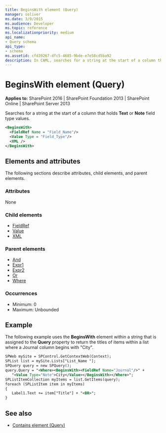 ```yaml
---
title: BeginsWith element (Query)
manager: soliver
ms.date: 3/9/2015
ms.audience: Developer
ms.topic: reference
ms.localizationpriority: medium
api_name:
- Query schema
api_type:
- schema
ms.assetid: cfd39267-dfc5-4685-9bde-e7e58cd5ba92
description: In CAML, searches for a string at the start of a column that holds Text or Note field type values.
---
```


# BeginsWith element (Query)

**Applies to:** SharePoint 2016 | SharePoint Foundation 2013 | SharePoint Online | SharePoint Server 2013

Searches for a string at the start of a column that holds **Text** or **Note** field type values.

```XML
<BeginsWith>
  <FieldRef Name = "Field_Name"/>
  <Value Type = "Field_Type"/>
  <XML />
</BeginsWith>
```

## Elements and attributes

The following sections describe attributes, child elements, and parent elements.

### Attributes

None

### Child elements

- [FieldRef](fieldref-element-query.md)
- [Value](value-element-query.md)
- [XML](xml-element.md)

### Parent elements

- [And](and-element-query.md)
- [Expr1](expr1-element-view.md)
- [Expr2](expr2-element-view.md)
- [Or](or-element-query.md)
- [Where](where-element-query.md)

### Occurrences

- Minimum: 0
- Maximum: Unbounded

## Example

The following example uses the **BeginsWith** element within a string that is assigned to the **Query** property to return the titles of items within a list where a Journal column begins with "City".

```XML
SPWeb mySite = SPControl.GetContextWeb(Context);
SPList list = mySite.Lists["List_Name "];
SPQuery query = new SPQuery();
query.Query = "<Where><BeginsWith><FieldRef Name="Journal"/>" +
   "<Value Type="Note">City</Value></BeginsWith></Where>";
SPListItemCollection myItems = list.GetItems(query);
foreach (SPListItem item in myItems)
{
   Label1.Text += item["Title"] + "<BR>";
}
```

## See also

- [Contains element (Query)](contains-element-query.md)
